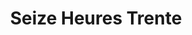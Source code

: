 ---
title: "Seize Heures Trente"
url: /rennes/seize-heures-trente-passage-jeanne-chauveau/
shop: pâtisserie
---